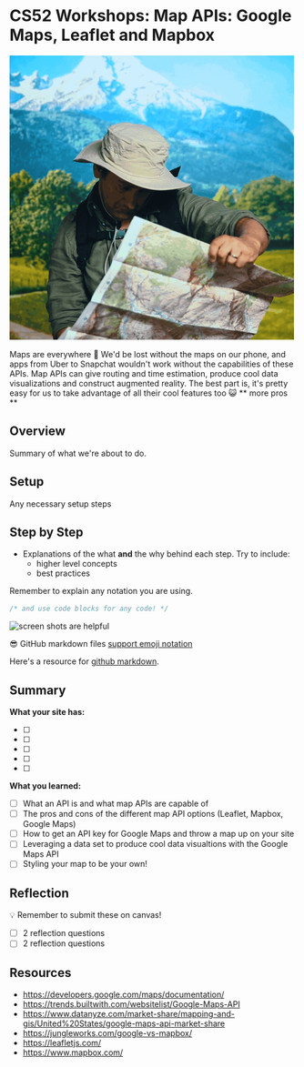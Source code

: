 # CS52 Workshops:  Map APIs: Google Maps, Leaflet and Mapbox

![](./img/lookingMap.gif)

Maps are everywhere :rainbow: We'd be lost without the maps on our phone, and apps from Uber to Snapchat wouldn't work without the capabilities of these APIs. Map APIs can give routing and time estimation, produce cool data visualizations and construct augmented reality. The best part is, it's pretty easy for us to take advantage of all their cool features too :smiley_cat: ** more pros ** 

## Overview

Summary of what we're about to do.

## Setup

Any necessary setup steps

## Step by Step

* Explanations of the what **and** the why behind each step. Try to include:
  * higher level concepts
  * best practices

Remember to explain any notation you are using.

```javascript
/* and use code blocks for any code! */
```

![screen shots are helpful](img/screenshot.png)

:sunglasses: GitHub markdown files [support emoji notation](http://www.emoji-cheat-sheet.com/)

Here's a resource for [github markdown](https://guides.github.com/features/mastering-markdown/).


## Summary 

**What your site has:**

* [ ] 
* [ ] 
* [ ] 
* [ ] 
* [ ] 

**What you learned:**

* [ ] What an API is and what map APIs are capable of
* [ ] The pros and cons of the different map API options (Leaflet, Mapbox, Google Maps)
* [ ] How to get an API key for Google Maps and throw a map up on your site
* [ ] Leveraging a data set to produce cool data visualtions with the Google Maps API
* [ ] Styling your map to be your own!

## Reflection

:bulb: Remember to submit these on canvas!

* [ ] 2 reflection questions
* [ ] 2 reflection questions

## Resources

* https://developers.google.com/maps/documentation/
* https://trends.builtwith.com/websitelist/Google-Maps-API
* https://www.datanyze.com/market-share/mapping-and-gis/United%20States/google-maps-api-market-share
* https://jungleworks.com/google-vs-mapbox/
* https://leafletjs.com/
* https://www.mapbox.com/